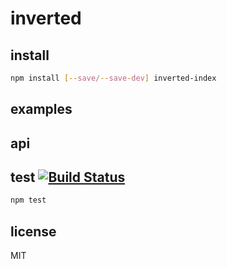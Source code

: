 # inverted

## install

```bash
npm install [--save/--save-dev] inverted-index
```

## examples

## api

## test [![Build Status](https://travis-ci.org/kordon/inverted.png)](https://travis-ci.org/kordon/inverted)

```bash
npm test
```

## license

MIT